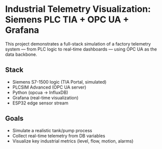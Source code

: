 # Industrial Telemetry Visualization: Siemens PLC TIA + OPC UA + Grafana

This project demonstrates a full-stack simulation of a factory telemetry system — from PLC logic to real-time dashboards — using OPC UA as the data backbone.

##  Stack
- Siemens S7-1500 logic (TIA Portal, simulated)
- PLCSIM Advanced (OPC UA server)
- Python (opcua → InfluxDB)
- Grafana (real-time visualization)
- ESP32 edge sensor stream

##  Goals
- Simulate a realistic tank/pump process
- Collect real-time telemetry from DB variables
- Visualize key industrial metrics (level, flow, motion, alarms)
